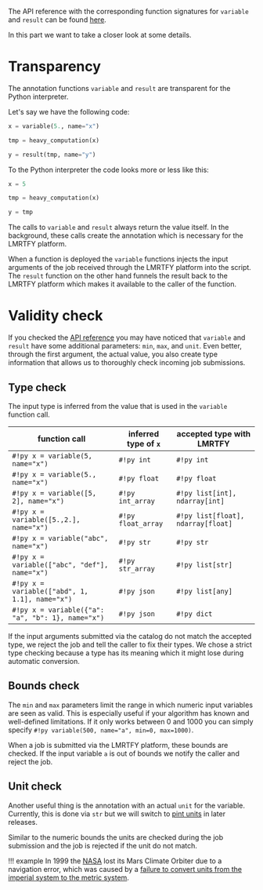 The API reference with the corresponding function signatures for `variable` and `result` can be 
found [here](../../api_reference/annotation.md).

In this part we want to take a closer look at some details.

# Transparency

The annotation functions `variable` and `result` are transparent for the Python interpreter.

Let's say we have the following code:
```python linenums="1"
x = variable(5., name="x")

tmp = heavy_computation(x)

y = result(tmp, name="y")
```

To the Python interpreter the code looks more or less like this:
```python linenums="1"
x = 5

tmp = heavy_computation(x)

y = tmp
```

The calls to `variable` and `result` always return the value itself. In the background, these calls
create the annotation which is necessary for the LMRTFY platform. 

When a function is deployed the `variable` functions injects the input arguments of the
job received through the LMRTFY platform into the script. The `result` function on the other hand 
funnels the result back to the LMRTFY platform which makes it available to the caller of the function.


# Validity check

If you checked the [API reference](../../api_reference/annotation.md) you may have noticed that
`variable` and `result` have some additional parameters: `min`, `max`, and `unit`. Even better, 
through the first argument, the actual value, you also create type information that allows us to 
thoroughly check incoming job submissions.

## Type check

The input type is inferred from the value that is used in the `variable` function call.

| function call                                      | inferred type of `x` | accepted type with LMRTFY          |
|----------------------------------------------------|----------------------|------------------------------------|
| `#!py x = variable(5, name="x")`                   | `#!py int`           | `#!py int`                         |
| `#!py x = variable(5., name="x")`                  | `#!py float`         | `#!py float`                       |
| `#!py x = variable([5, 2], name="x")`              | `#!py int_array`     | `#!py list[int], ndarray[int] `    |
| `#!py x = variable([5.,2.], name="x")`             | `#!py float_array`   | `#!py list[float], ndarray[float]` |
| `#!py x = variable("abc", name="x")`               | `#!py str`           | `#!py str`                         |
| `#!py x = variable(["abc", "def"], name="x")`      | `#!py str_array`     | `#!py list[str]`                   |
| `#!py x = variable(["abd", 1, 1.1], name="x")`     | `#!py json`          | `#!py list[any]`                   |
| `#!py x = variable({"a": "a", "b": 1}, name="x")`  | `#!py json`          | `#!py dict`                        |

If the input arguments submitted via the catalog do not match the accepted type, we reject the job
and tell the caller to fix their types. We chose a strict type checking because a type has its meaning
which it might lose during automatic conversion.

## Bounds check

The `min` and `max` parameters limit the range in which numeric input variables are seen as valid.
This is especially useful if your algorithm has known and well-defined limitations. If it only works
between $0$ and $1000$ you can simply specify `#!py variable(500, name="a", min=0, max=1000)`.

When a job is submitted via the LMRTFY platform, these bounds are checked. If the input variable `a`
is out of bounds we notify the caller and reject the job.

## Unit check

Another useful thing is the annotation with an actual `unit` for the variable. Currently, this is
done via `str` but we will switch to [pint units](https://pypi.org/project/Pint/) in later releases.

Similar to the numeric bounds the units are checked during the job submission and the job is rejected
if the unit do not match.

!!! example
    In 1999 the [NASA](https://www.nasa.gov) lost its Mars Climate Orbiter due to a navigation error,
    which was caused by a [failure to convert units from the imperial system to the metric system](https://solarsystem.nasa.gov/missions/mars-climate-orbiter/in-depth/).
